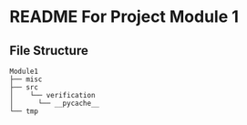 # README For Project Module 1

## File Structure
```shell
Module1  
├── misc  
├── src  
│    └── verification  
│      └── __pycache__  
└── tmp
```
